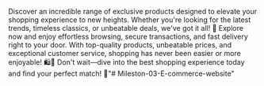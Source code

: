 Discover an incredible range of exclusive products designed to elevate your shopping experience to new heights. Whether you're looking for the latest trends, timeless classics, or unbeatable deals, we've got it all! 🌟 Explore now and enjoy effortless browsing, secure transactions, and fast delivery right to your door. With top-quality products, unbeatable prices, and exceptional customer service, shopping has never been easier or more enjoyable! 🛍️🎉 Don't wait—dive into the best shopping experience today and find your perfect match! 💖"# Mileston-03-E-commerce-website" 
